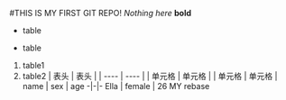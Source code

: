 #THIS IS MY FIRST GIT REPO!
*Nothing here*
**bold**
+ table
- table
1. table1
2. table2
|  表头   | 表头  |
|  ----  | ----  |
| 单元格  | 单元格 |
| 单元格  | 单元格 |
name | sex | age
-|-|-
Ella | female | 26
MY rebase
